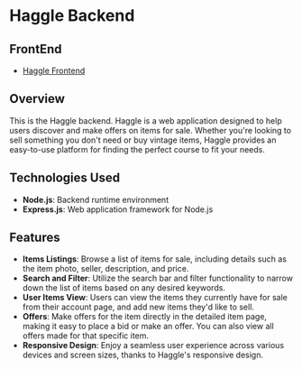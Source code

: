 # Haggle Backend

## FrontEnd
- [Haggle Frontend](https://github.com/josebarrios23/Haggle-Frontend.git)

## Overview
This is the Haggle backend. Haggle is a web application designed to help users discover and make offers on items for sale. Whether you're looking to sell something you don't need or buy vintage items, Haggle provides an easy-to-use platform for finding the perfect course to fit your needs.

## Technologies Used
- **Node.js**: Backend runtime environment
- **Express.js**: Web application framework for Node.js


## Features
- **Items Listings**: Browse a list of items for sale, including details such as the item photo, seller, description, and price.
- **Search and Filter**: Utilize the search bar and filter functionality to narrow down the list of items based on any desired keywords.
- **User Items View**: Users can view the items they currently have for sale from their account page, and add new items they'd like to sell.
- **Offers**: Make offers for the item directly in the detailed item page, making it easy to place a bid or make an offer. You can also view all offers made for that specific item.
- **Responsive Design**: Enjoy a seamless user experience across various devices and screen sizes, thanks to Haggle's responsive design.